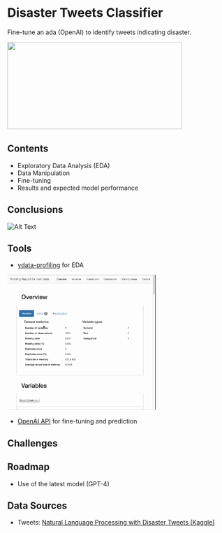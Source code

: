 # Disaster Tweets Classifier

Fine-tune an ada (OpenAI) to identify tweets indicating disaster.

<img src="https://images.unsplash.com/photo-1547683905-f686c993aae5?q=80&w=2670&auto=format&fit=crop&ixlib=rb-4.0.3&ixid=M3wxMjA3fDB8MHxwaG90by1wYWdlfHx8fGVufDB8fHx8fA%3D%3D" width="400" height="200"></img>

## Contents

- Exploratory Data Analysis (EDA)
- Data Manipulation
- Fine-tuning 
- Results and expected model performance


## Conclusions

![Alt Text](relative_path_to_your_image_file.png)


## Tools

 - [ydata-profiling](https://github.com/ydataai/ydata-profiling) for EDA

![](ydata.gif)

 
 - [OpenAI API](https://platform.openai.com/docs/guides/fine-tuning) for fine-tuning and prediction

## Challenges


## Roadmap

- Use of the latest model (GPT-4)


## Data Sources

 - Tweets: [Natural Language Processing with Disaster Tweets (Kaggle)](https://www.kaggle.com/competitions/nlp-getting-started)
